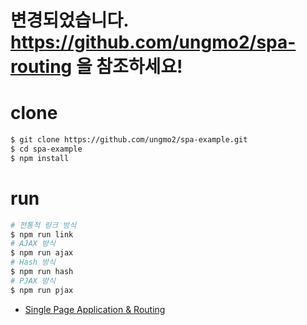 # 변경되었습니다. https://github.com/ungmo2/spa-routing 을 참조하세요!

# clone

```bash
$ git clone https://github.com/ungmo2/spa-example.git
$ cd spa-example
$ npm install
```

# run

```bash
# 전통적 링크 방식
$ npm run link
# AJAX 방식
$ npm run ajax
# Hash 방식
$ npm run hash
# PJAX 방식
$ npm run pjax
```

* [Single Page Application & Routing](http://poiemaweb.com/js-spa)
